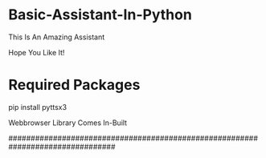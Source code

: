 # Basic-Assistant-In-Python 

This Is An Amazing Assistant

Hope You Like It!

# Required Packages #

pip install pyttsx3

Webbrowser Library Comes In-Built

################################################################################
